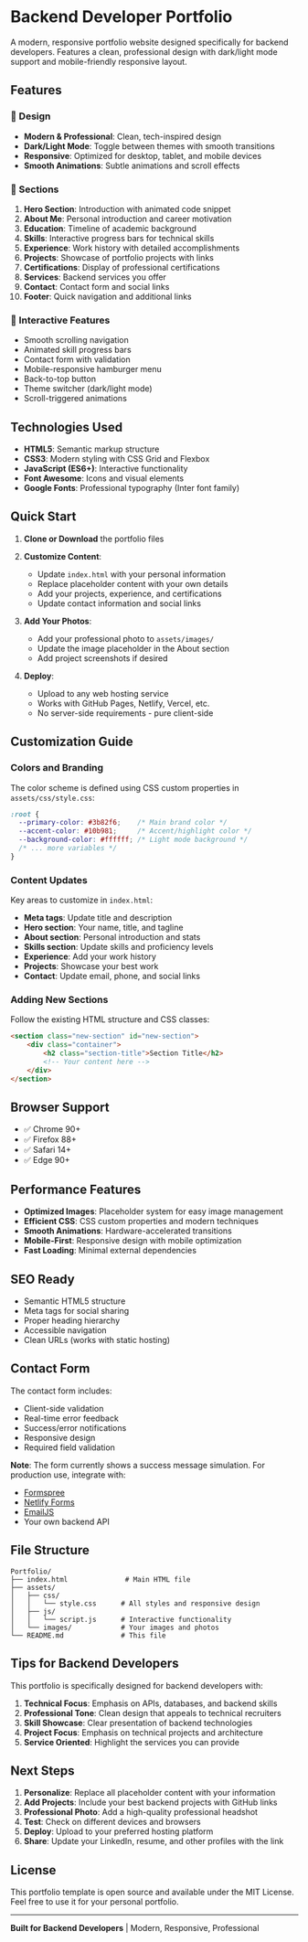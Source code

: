 # Backend Developer Portfolio

A modern, responsive portfolio website designed specifically for backend developers. Features a clean, professional design with dark/light mode support and mobile-friendly responsive layout.

## Features

### 🎨 Design
- **Modern & Professional**: Clean, tech-inspired design
- **Dark/Light Mode**: Toggle between themes with smooth transitions
- **Responsive**: Optimized for desktop, tablet, and mobile devices
- **Smooth Animations**: Subtle animations and scroll effects

### 📱 Sections
1. **Hero Section**: Introduction with animated code snippet
2. **About Me**: Personal introduction and career motivation
3. **Education**: Timeline of academic background
4. **Skills**: Interactive progress bars for technical skills
5. **Experience**: Work history with detailed accomplishments
6. **Projects**: Showcase of portfolio projects with links
7. **Certifications**: Display of professional certifications
8. **Services**: Backend services you offer
9. **Contact**: Contact form and social links
10. **Footer**: Quick navigation and additional links

### 🚀 Interactive Features
- Smooth scrolling navigation
- Animated skill progress bars
- Contact form with validation
- Mobile-responsive hamburger menu
- Back-to-top button
- Theme switcher (dark/light mode)
- Scroll-triggered animations

## Technologies Used

- **HTML5**: Semantic markup structure
- **CSS3**: Modern styling with CSS Grid and Flexbox
- **JavaScript (ES6+)**: Interactive functionality
- **Font Awesome**: Icons and visual elements
- **Google Fonts**: Professional typography (Inter font family)

## Quick Start

1. **Clone or Download** the portfolio files
2. **Customize Content**:
   - Update `index.html` with your personal information
   - Replace placeholder content with your own details
   - Add your projects, experience, and certifications
   - Update contact information and social links

3. **Add Your Photos**:
   - Add your professional photo to `assets/images/`
   - Update the image placeholder in the About section
   - Add project screenshots if desired

4. **Deploy**:
   - Upload to any web hosting service
   - Works with GitHub Pages, Netlify, Vercel, etc.
   - No server-side requirements - pure client-side

## Customization Guide

### Colors and Branding
The color scheme is defined using CSS custom properties in `assets/css/style.css`:

```css
:root {
  --primary-color: #3b82f6;    /* Main brand color */
  --accent-color: #10b981;     /* Accent/highlight color */
  --background-color: #ffffff; /* Light mode background */
  /* ... more variables */
}
```

### Content Updates
Key areas to customize in `index.html`:

- **Meta tags**: Update title and description
- **Hero section**: Your name, title, and tagline
- **About section**: Personal introduction and stats
- **Skills section**: Update skills and proficiency levels
- **Experience**: Add your work history
- **Projects**: Showcase your best work
- **Contact**: Update email, phone, and social links

### Adding New Sections
Follow the existing HTML structure and CSS classes:

```html
<section class="new-section" id="new-section">
    <div class="container">
        <h2 class="section-title">Section Title</h2>
        <!-- Your content here -->
    </div>
</section>
```

## Browser Support

- ✅ Chrome 90+
- ✅ Firefox 88+
- ✅ Safari 14+
- ✅ Edge 90+

## Performance Features

- **Optimized Images**: Placeholder system for easy image management
- **Efficient CSS**: CSS custom properties and modern techniques
- **Smooth Animations**: Hardware-accelerated transitions
- **Mobile-First**: Responsive design with mobile optimization
- **Fast Loading**: Minimal external dependencies

## SEO Ready

- Semantic HTML5 structure
- Meta tags for social sharing
- Proper heading hierarchy
- Accessible navigation
- Clean URLs (works with static hosting)

## Contact Form

The contact form includes:
- Client-side validation
- Real-time error feedback
- Success/error notifications
- Responsive design
- Required field validation

**Note**: The form currently shows a success message simulation. For production use, integrate with:
- [Formspree](https://formspree.io/)
- [Netlify Forms](https://www.netlify.com/products/forms/)
- [EmailJS](https://www.emailjs.com/)
- Your own backend API

## File Structure

```
Portfolio/
├── index.html              # Main HTML file
├── assets/
│   ├── css/
│   │   └── style.css      # All styles and responsive design
│   ├── js/
│   │   └── script.js      # Interactive functionality
│   └── images/            # Your images and photos
└── README.md              # This file
```

## Tips for Backend Developers

This portfolio is specifically designed for backend developers with:

1. **Technical Focus**: Emphasis on APIs, databases, and backend skills
2. **Professional Tone**: Clean design that appeals to technical recruiters
3. **Skill Showcase**: Clear presentation of backend technologies
4. **Project Focus**: Emphasis on technical projects and architecture
5. **Service Oriented**: Highlight the services you can provide

## Next Steps

1. **Personalize**: Replace all placeholder content with your information
2. **Add Projects**: Include your best backend projects with GitHub links
3. **Professional Photo**: Add a high-quality professional headshot
4. **Test**: Check on different devices and browsers
5. **Deploy**: Upload to your preferred hosting platform
6. **Share**: Update your LinkedIn, resume, and other profiles with the link

## License

This portfolio template is open source and available under the MIT License. Feel free to use it for your personal portfolio.

---

**Built for Backend Developers** | Modern, Responsive, Professional
